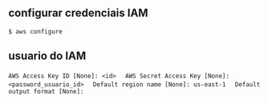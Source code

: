 ## configurar credenciais IAM
```$ aws configure```

## usuario do IAM
```AWS Access Key ID [None]: <id>  ```
```AWS Secret Access Key [None]: <password_usuario_id>  ```
```Default region name [None]: us-east-1  ```
```Default output format [None]:  ```

